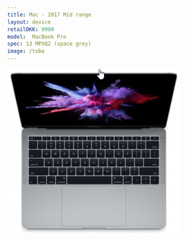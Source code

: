 ```yaml
--- 
title: Mac - 2017 Mid range
layout: device
retailDKK: 9999
model:  MacBook Pro 
spec: 13 MPXQ2 (space grey)
image: /tobe
---
```

![](2017-10-02-19-56-59.png)